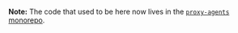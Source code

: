 **Note:** The code that used to be here now lives in the [`proxy-agents` monorepo](https://github.com/TooTallNate/proxy-agents/tree/main/packages/get-uri).
